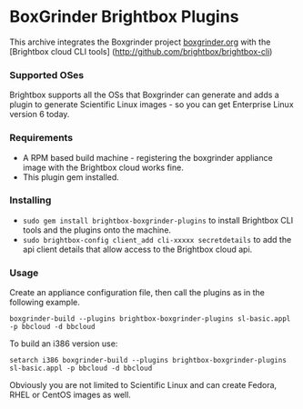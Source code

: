 # BoxGrinder Brightbox Plugins

This archive integrates the Boxgrinder project [boxgrinder.org](http://www.boxgrinder.org) with the [Brightbox cloud CLI tools] (http://github.com/brightbox/brightbox-cli)

### Supported OSes

Brightbox supports all the OSs that Boxgrinder can generate and adds a plugin to generate Scientific Linux images - so you can get Enterprise Linux version 6 today.

### Requirements

* A RPM based build machine - registering the boxgrinder appliance image with the Brightbox cloud works fine.
* This plugin gem installed.

### Installing

* `sudo gem install brightbox-boxgrinder-plugins` to install Brightbox CLI tools and the plugins onto the machine.
* `sudo brightbox-config client_add cli-xxxxx secretdetails` to add the api client details that allow access to the Brightbox cloud api.

### Usage

Create an appliance configuration file, then call the plugins as in the following example.

    boxgrinder-build --plugins brightbox-boxgrinder-plugins sl-basic.appl -p bbcloud -d bbcloud

To build an i386 version use:

    setarch i386 boxgrinder-build --plugins brightbox-boxgrinder-plugins sl-basic.appl -p bbcloud -d bbcloud

Obviously you are not limited to Scientific Linux and can create Fedora, RHEL or CentOS images as well.

